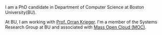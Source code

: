 I am a PhD candidate in Department of Computer Science at Boston University(BU).

At BU, I am working with <a href="http://okrieg.github.io/">Prof. Orran Krieger</a>.
I'm a member of the Systems Research Group at BU and associated with <a target="_blank" href="http://info.massopencloud.org/">Mass Open Cloud (MOC)</a>.  


